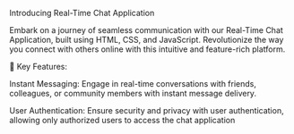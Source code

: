 Introducing Real-Time Chat Application 

Embark on a journey of seamless communication with our Real-Time Chat Application, built using HTML, CSS, and JavaScript. Revolutionize the way you connect with others online with this intuitive and feature-rich platform.

📱 Key Features:

Instant Messaging: Engage in real-time conversations with friends, colleagues, or community members with instant message delivery.

User Authentication: Ensure security and privacy with user authentication, allowing only authorized users to access the chat application
